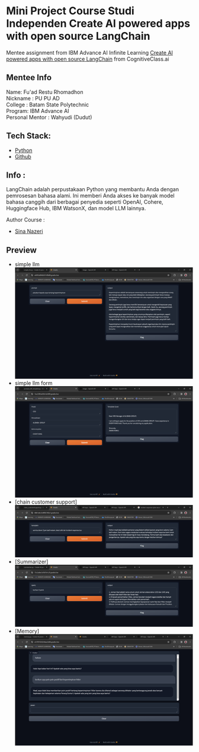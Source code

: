 # Mini Project Course Studi Independen Create AI powered apps with open source LangChain
Mentee assignment from IBM Advance AI Infinite Learning [Create AI powered apps with open source LangChain](https://apps.course-dev.skills.network/learning/course/course-v1:IND+GPXX06NCEN+v1/home) from CognitiveClass.ai

## Mentee Info
Name: Fu'ad Restu Rhomadhon\
Nickname : PU PU AD\
College : Batam State Polytechnic\
Program: IBM Advance AI\
Personal Mentor : Wahyudi (Dudut)

## Tech Stack: 
- [Python](https://www.python.org/)
- [Github](https://www.github.com/)

## Info :

LangChain adalah perpustakaan Python yang membantu Anda dengan pemrosesan bahasa alami. Ini memberi Anda akses ke banyak model bahasa canggih dari berbagai penyedia seperti OpenAI, Cohere, Huggingface Hub, IBM WatsonX, dan model LLM lainnya.


Author Course :
- [Sina Nazeri](https://www.linkedin.com/in/sina-nazeri/)

## Preview

- simple llm ![Result](https://github.com/inipuadv1/Create-AI-powered-apps-with-open-source-LangChain/blob/main/Screenshot%202024-03-06%20120950.png)
- simple llm form ![Result](https://github.com/inipuadv1/Create-AI-powered-apps-with-open-source-LangChain/blob/main/Screenshot%202024-03-06%20122946.png)
- [chain customer support] ![Result](https://github.com/inipuadv1/Create-AI-powered-apps-with-open-source-LangChain/blob/main/Screenshot%202024-03-06%20130751.png)
- [Summarizer] ![Result](https://github.com/inipuadv1/Create-AI-powered-apps-with-open-source-LangChain/blob/main/Screenshot%202024-03-06%20131725.png)
- [Memory] ![Result](https://github.com/inipuadv1/Create-AI-powered-apps-with-open-source-LangChain/blob/main/Screenshot%202024-03-06%20132312.png)
